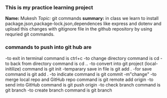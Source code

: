 ### This is my practice learning project
**Name:** Mukesh
*Topic:* git commands
**summary:**
in class we learn to install package.json,package-lock.json,dependences like express and dotenv and upload this changes with gitignore file in the github repository by using requried git commands.

### commands to push into git hub are 

-to exit in terminal command is ctrl+c
-to change directory command is cd <name>
-to back from directory command is cd ..
-to convert into git project (local-initilize) command is git init
-temparary save in file is git add .<name>
-for save command is git add .
-to indicate command is git commit -m"change"
-to merge local repo and GitHub repo command is git remote add origin <link>
-to send into GitHub command is git push origin <branch name>
-to check branch command is git branch
-to create branch command is git branch <branch name>
